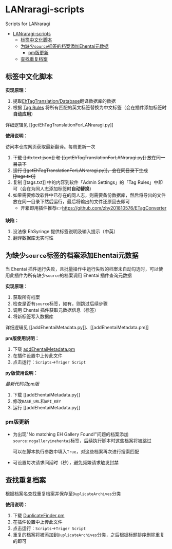# LANraragi-scripts
Scripts for LANraragi

- [LANraragi-scripts](#lanraragi-scripts)
  - [标签中文化脚本](#标签中文化脚本)
  - [为缺少`source`标签的档案添加Ehentai元数据](#为缺少source标签的档案添加ehentai元数据)
    - [pm版更新](#pm版更新)
  - [查找重复档案](#查找重复档案)


## 标签中文化脚本

**实现原理：**

1. 提取[EhTagTranslation/Database](https://github.com/EhTagTranslation/Database/wiki/%E5%BC%80%E5%8F%91%E6%8C%87%E5%8D%97)翻译数据库的数据
2. 根据 [Tag Rules](https://sugoi.gitbook.io/lanraragi/v/dev/advanced-usage/tag-rules) 将所有匹配的英文标签替换为中文标签（会在插件添加标签时**自动应用**）

详细逻辑见 [[getEhTagTranslationForLANraragi.py]]

**使用说明：**

访问本仓库网页获取最新翻译。每周更新一次
1. ~~下载 [[db.text.json]] 和 [[getEhTagTranslationForLANraragi.py]] 放在同一目录下~~
2. ~~运行 [[getEhTagTranslationForLANraragi.py]]，会在同目录下生成 [[tags.txt]]~~
3. 复制 [[tags.txt]] 中的内容到软件「Admin Settings」的「Tag Rules」中即可（会在为同人志添加标签时**自动替换**）
4. 如果需要修改软件中已存在的同人志，则需要备份数据库，然后将导出的文件放在同一目录下然后运行，最后将输出的文件还原回去即可
    - 开箱即用插件推荐👉https://github.com/zhy201810576/ETagConverter

**缺陷：**

1. 没法像 EhSyringe 提供标签说明及输入提示（中英）
2. 翻译数据库无实时性


## 为缺少`source`标签的档案添加Ehentai元数据

当 Ehentai 插件运行失败，且批量操作中运行失败的档案未自动勾选时，可以使用此插件为所有缺少`source`的档案调用 Ehentai 插件查询元数据

**实现原理：**

1. 获取所有档案
2. 检查是否有`source`标签，如有，则跳过后续步骤
3. 调用 Ehentai 插件获取元数据信息（标签）
4. 将新标签写入数据库

详细逻辑见 [[addEhentaiMetadata.py]]、[[addEhentaiMetadata.pm]]

**pm版使用说明：**

1. 下载 [addEhentaiMetadata.pm](https://github.com/chu-shen/LANraragi/blob/feat-ratingAndcomment/lib/LANraragi/Plugin/Scripts/addEhentaiMetadata.pm)
2. 在插件设置中上传此文件
3. 点击运行：`Scripts`->`Triger Script`

**py版使用说明：**

*最新代码见pm版*

1. 下载 [[addEhentaiMetadata.py]]
2. 修改`BASE_URL`和`API_KEY`
3. 运行 [[addEhentaiMetadata.py]]

### pm版更新

- 为出现"No matching EH Gallery Found!"问题的档案添加`source:nogalleryinehentai`标签，后续执行脚本时这些档案将被跳过

    可以在脚本执行参数中填入`True`，对这些档案再次进行搜索匹配

- 可设置每次请求间延时（秒），避免频繁请求触发封禁


## 查找重复档案

根据档案名查找重复档案并保存至`DuplicateArchives`分类

**使用说明：**

1. 下载 [DuplicateFinder.pm](https://github.com/chu-shen/LANraragi/blob/feat-ratingAndcomment/lib/LANraragi/Plugin/Scripts/DuplicateFinder.pm)
2. 在插件设置中上传此文件
3. 点击运行：`Scripts`->`Triger Script`
4. 重复的档案将被添加到`DuplicateArchives`分类，之后根据标题排序删除重复的即可